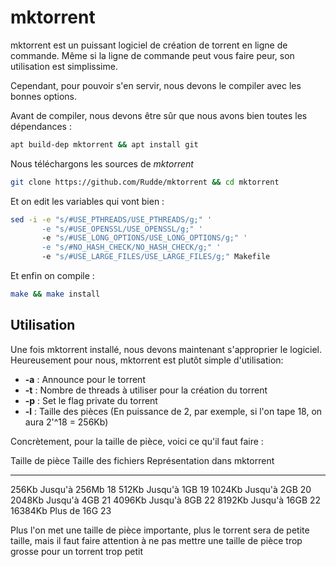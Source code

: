 # mktorrent 
 
mktorrent est un puissant logiciel de création de torrent en ligne de 
commande. Même si la ligne de commande peut vous faire peur, son 
utilisation est simplissime. 
 
Cependant, pour pouvoir s'en servir, nous devons le compiler avec les 
bonnes options. 
 
Avant de compiler, nous devons être sûr que nous avons bien toutes les 
dépendances : 
 
``` bash 
apt build-dep mktorrent && apt install git 
``` 
 
Nous téléchargons les sources de *mktorrent* 
 
``` bash 
git clone https://github.com/Rudde/mktorrent && cd mktorrent 
``` 
 
Et on edit les variables qui vont bien : 
 
``` bash 
sed -i -e "s/#USE_PTHREADS/USE_PTHREADS/g;" ' 
       -e "s/#USE_OPENSSL/USE_OPENSSL/g;" ' 
       -e "s/#USE_LONG_OPTIONS/USE_LONG_OPTIONS/g;" ' 
       -e "s/#NO_HASH_CHECK/NO_HASH_CHECK/g;" ' 
       -e "s/#USE_LARGE_FILES/USE_LARGE_FILES/g;" Makefile 
``` 
 
Et enfin on compile : 
 
``` bash 
make && make install 
``` 
 
## Utilisation 
 
Une fois mktorrent installé, nous devons maintenant s'approprier le 
logiciel. Heureusement pour nous, mktorrent est plutôt simple 
d'utilisation: 
 
-   **-a** : Announce pour le torrent 
-   **-t** : Nombre de threads à utiliser pour la création du torrent 
-   **-p** : Set le flag private du torrent 
-   **-l** : Taille des pièces (En puissance de 2, par exemple, si l'on 
    tape 18, on aura 2'^18 = 256Kb) 
 
Concrètement, pour la taille de pièce, voici ce qu'il faut faire : 
 
  Taille de pièce   Taille des fichiers   Représentation dans mktorrent 
  ----------------- --------------------- ------------------------------- 
  256Kb             Jusqu'à 256Mb        18 
  512Kb             Jusqu'à 1GB          19 
  1024Kb            Jusqu'à 2GB          20 
  2048Kb            Jusqu'à 4GB          21 
  4096Kb            Jusqu'à 8GB          22 
  8192Kb            Jusqu'à 16GB         22 
  16384Kb           Plus de 16G           23 
 
Plus l'on met une taille de pièce importante, plus le torrent sera de 
petite taille, mais il faut faire attention à ne pas mettre une taille 
de pièce trop grosse pour un torrent trop petit 
